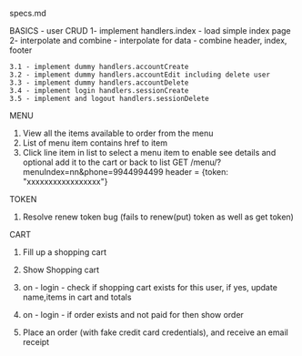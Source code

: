 specs.md

BASICS - user CRUD
	1- implement handlers.index
		- load simple index page
	2- interpolate and combine
		- interpolate for data
		- combine header, index, footer

	3.1 - implement dummy handlers.accountCreate 
	3.2 - implement dummy handlers.accountEdit including delete user
	3.3 - implement dummy handlers.accountDelete 
	3.4 - implement login handlers.sessionCreate
	3.5 - implement and logout handlers.sessionDelete

MENU
1. View all the items available to order from the menu
2. List of menu item contains href to item
3. Click line item in list to select a menu item to enable see details and optional add it to the cart or back to list
	GET	/menu/?menuIndex=nn&phone=9944994499
	header = {token: "xxxxxxxxxxxxxxxxx"}

TOKEN
1. Resolve renew token bug (fails to renew(put) token as well as get token)
 
CART
1. Fill up a shopping cart
2. Show Shopping cart
3. on - login - check if shopping cart exists for this user, if yes, update name,items in cart and totals
4. on - login - if order exists and not paid for then show order

4. Place an order (with fake credit card credentials), and receive an email receipt


